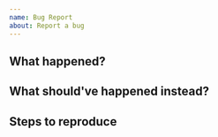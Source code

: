 ```yaml
---
name: Bug Report
about: Report a bug
---
```


## What happened?




## What should've happened instead?




## Steps to reproduce

[//]: # (Any or all of the following:)
[//]: # (* Host system configuration: OS, Docker & friends' versions etc.)
[//]: # (* R environment: sessioninfo.)
[//]: # (* Logs)
